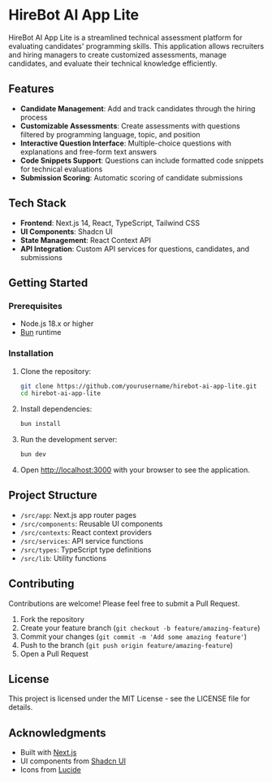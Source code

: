 # HireBot AI App Lite

HireBot AI App Lite is a streamlined technical assessment platform for evaluating candidates' programming skills. This application allows recruiters and hiring managers to create customized assessments, manage candidates, and evaluate their technical knowledge efficiently.

## Features

- **Candidate Management**: Add and track candidates through the hiring process
- **Customizable Assessments**: Create assessments with questions filtered by programming language, topic, and position
- **Interactive Question Interface**: Multiple-choice questions with explanations and free-form text answers
- **Code Snippets Support**: Questions can include formatted code snippets for technical evaluations
- **Submission Scoring**: Automatic scoring of candidate submissions

## Tech Stack

- **Frontend**: Next.js 14, React, TypeScript, Tailwind CSS
- **UI Components**: Shadcn UI
- **State Management**: React Context API
- **API Integration**: Custom API services for questions, candidates, and submissions

## Getting Started

### Prerequisites

- Node.js 18.x or higher
- [Bun](https://bun.sh/) runtime

### Installation

1. Clone the repository:
   ```bash
   git clone https://github.com/yourusername/hirebot-ai-app-lite.git
   cd hirebot-ai-app-lite
   ```

2. Install dependencies:
   ```bash
   bun install
   ```

3. Run the development server:
   ```bash
   bun dev
   ```

4. Open [http://localhost:3000](http://localhost:3000) with your browser to see the application.

## Project Structure

- `/src/app`: Next.js app router pages
- `/src/components`: Reusable UI components
- `/src/contexts`: React context providers
- `/src/services`: API service functions
- `/src/types`: TypeScript type definitions
- `/src/lib`: Utility functions

## Contributing

Contributions are welcome! Please feel free to submit a Pull Request.

1. Fork the repository
2. Create your feature branch (`git checkout -b feature/amazing-feature`)
3. Commit your changes (`git commit -m 'Add some amazing feature'`)
4. Push to the branch (`git push origin feature/amazing-feature`)
5. Open a Pull Request

## License

This project is licensed under the MIT License - see the LICENSE file for details.

## Acknowledgments

- Built with [Next.js](https://nextjs.org)
- UI components from [Shadcn UI](https://ui.shadcn.com)
- Icons from [Lucide](https://lucide.dev)
